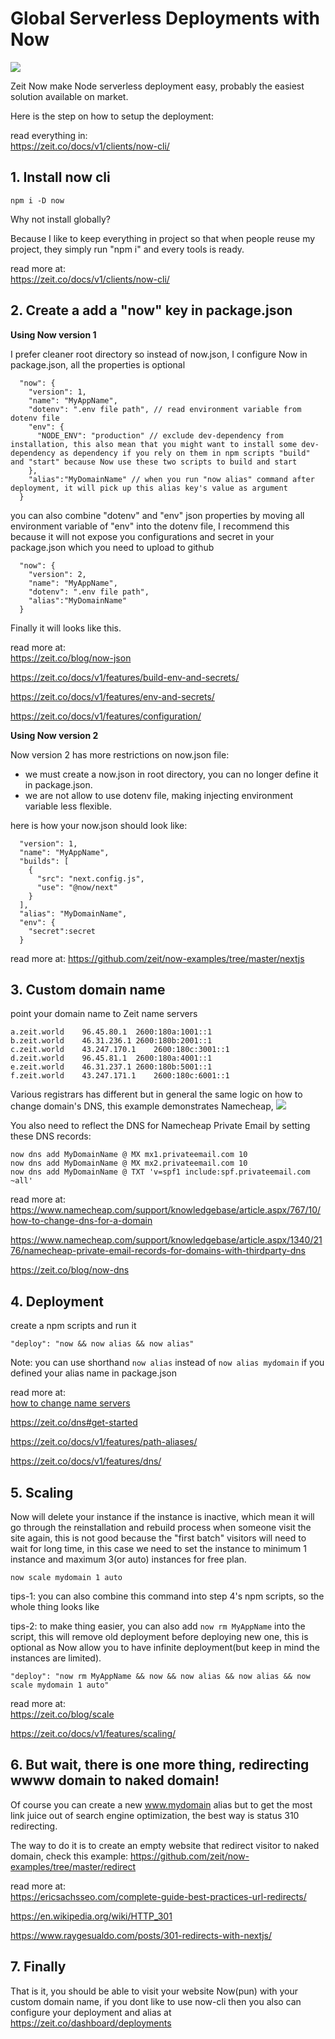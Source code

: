# Global Serverless Deployments with Now

![](./img/Now.png)

Zeit Now make Node serverless deployment easy, probably the easiest solution available on market.

Here is the step on how to setup the deployment:

read everything in:  
https://zeit.co/docs/v1/clients/now-cli/

## 1. Install now cli

```
npm i -D now
```

Why not install globally?

Because I like to keep everything in project so that when people reuse my project, they simply run "npm i" and every tools is ready.

read more at:  
https://zeit.co/docs/v1/clients/now-cli/

## 2. Create a add a "now" key in package.json

**Using Now version 1**

I prefer cleaner root directory so instead of now.json, I configure Now in package.json, all the properties is optional

```
  "now": {
    "version": 1,
    "name": "MyAppName",
    "dotenv": ".env file path", // read environment variable from dotenv file
    "env": {
      "NODE_ENV": "production" // exclude dev-dependency from installation, this also mean that you might want to install some dev-dependency as dependency if you rely on them in npm scripts "build" and "start" because Now use these two scripts to build and start
    },
    "alias":"MyDomainName" // when you run "now alias" command after deployment, it will pick up this alias key's value as argument
  }
```

you can also combine "dotenv" and "env" json properties by moving all environment variable of "env" into the dotenv file, I recommend this because it will not expose you configurations and secret in your package.json which you need to upload to github

```
  "now": {
    "version": 2,
    "name": "MyAppName",
    "dotenv": ".env file path",
    "alias":"MyDomainName"
  }
```

Finally it will looks like this.

read more at:  
https://zeit.co/blog/now-json

https://zeit.co/docs/v1/features/build-env-and-secrets/

https://zeit.co/docs/v1/features/env-and-secrets/

https://zeit.co/docs/v1/features/configuration/

**Using Now version 2**

Now version 2 has more restrictions on now.json file:

-   we must create a now.json in root directory, you can no longer define it in package.json.
-   we are not allow to use dotenv file, making injecting environment variable less flexible.

here is how your now.json should look like:

```
  "version": 1,
  "name": "MyAppName",
  "builds": [
    {
      "src": "next.config.js",
      "use": "@now/next"
    }
  ],
  "alias": "MyDomainName",
  "env": {
    "secret":secret
  }
```

read more at:
https://github.com/zeit/now-examples/tree/master/nextjs

## 3. Custom domain name

point your domain name to Zeit name servers

```
a.zeit.world	96.45.80.1	2600:180a:1001::1
b.zeit.world	46.31.236.1	2600:180b:2001::1
c.zeit.world	43.247.170.1	2600:180c:3001::1
d.zeit.world	96.45.81.1	2600:180a:4001::1
e.zeit.world	46.31.237.1	2600:180b:5001::1
f.zeit.world	43.247.171.1	2600:180c:6001::1
```

Various registrars has different but in general the same logic on how to change domain's DNS, this example demonstrates Namecheap,
![](./img/CustomeDNS.png)

You also need to reflect the DNS for Namecheap Private Email by setting these DNS records:

```
now dns add MyDomainName @ MX mx1.privateemail.com 10
now dns add MyDomainName @ MX mx2.privateemail.com 10
now dns add MyDomainName @ TXT 'v=spf1 include:spf.privateemail.com ~all'
```

read more at:  
https://www.namecheap.com/support/knowledgebase/article.aspx/767/10/how-to-change-dns-for-a-domain

https://www.namecheap.com/support/knowledgebase/article.aspx/1340/2176/namecheap-private-email-records-for-domains-with-thirdparty-dns

https://zeit.co/blog/now-dns

## 4. Deployment

create a npm scripts and run it

```
"deploy": "now && now alias && now alias"
```

Note: you can use shorthand `now alias` instead of `now alias mydomain` if you defined your alias name in package.json

read more at:  
[how to change name servers](https://www.youtube.com/watch?v=wNqsPau-cyE)

https://zeit.co/dns#get-started

https://zeit.co/docs/v1/features/path-aliases/

https://zeit.co/docs/v1/features/dns/

## 5. Scaling

Now will delete your instance if the instance is inactive, which mean it will go through the reinstallation and rebuild process when someone visit the site again, this is not good because the "first batch" visitors will need to wait for long time, in this case we need to set the instance to minimum 1 instance and maximum 3(or auto) instances for free plan.

```
now scale mydomain 1 auto
```

tips-1: you can also combine this command into step 4's npm scripts, so the whole thing looks like

tips-2: to make thing easier, you can also add `now rm MyAppName` into the script, this will remove old deployment before deploying new one, this is optional as Now allow you to have infinite deployment(but keep in mind the instances are limited).

```
"deploy": "now rm MyAppName && now && now alias && now alias && now scale mydomain 1 auto"
```

read more at:  
https://zeit.co/blog/scale

https://zeit.co/docs/v1/features/scaling/

## 6. But wait, there is one more thing, redirecting wwww domain to naked domain!

Of course you can create a new www.mydomain alias but to get the most link juice out of search engine optimization, the best way is status 310 redirecting.

The way to do it is to create an empty website that redirect visitor to naked domain, check this example: https://github.com/zeit/now-examples/tree/master/redirect

read more at:  
https://ericsachsseo.com/complete-guide-best-practices-url-redirects/

https://en.wikipedia.org/wiki/HTTP_301

https://www.raygesualdo.com/posts/301-redirects-with-nextjs/

## 7. Finally

That is it, you should be able to visit your website Now(pun) with your custom domain name, if you dont like to use now-cli then you also can configure your deployment and alias at https://zeit.co/dashboard/deployments
